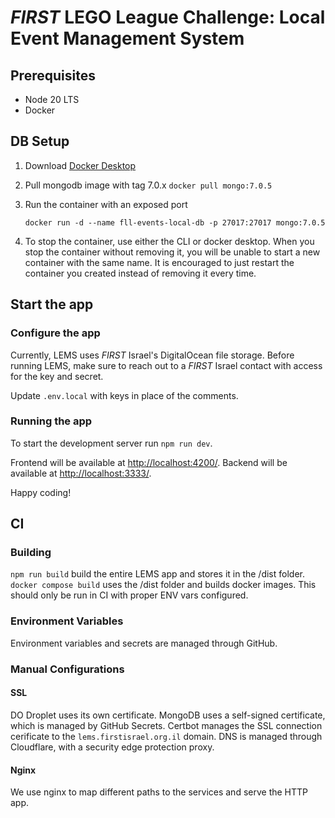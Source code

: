 # _FIRST_ LEGO League Challenge: Local Event Management System

## Prerequisites

- Node 20 LTS
- Docker

## DB Setup

1. Download [Docker Desktop](https://www.docker.com/products/docker-desktop/)

2. Pull mongodb image with tag 7.0.x
   `docker pull mongo:7.0.5`

3. Run the container with an exposed port

   `docker run -d --name fll-events-local-db -p 27017:27017 mongo:7.0.5`

4. To stop the container, use either the CLI or docker desktop.
   When you stop the container without removing it, you will be unable to start a new container with the same name.
   It is encouraged to just restart the container you created instead of removing it every time.

## Start the app

### Configure the app

Currently, LEMS uses _FIRST_ Israel's DigitalOcean file storage. Before running LEMS,
make sure to reach out to a _FIRST_ Israel contact with access for the key and secret.

Update `.env.local` with keys in place of the comments.

### Running the app

To start the development server run `npm run dev`.

Frontend will be available at <http://localhost:4200/>.
Backend will be available at <http://localhost:3333/>.

Happy coding!

## CI

### Building

`npm run build` build the entire LEMS app and stores it in the /dist folder.
`docker compose build` uses the /dist folder and builds docker images. This should only be run in CI with proper ENV vars configured.

### Environment Variables

Environment variables and secrets are managed through GitHub.

### Manual Configurations

#### SSL

DO Droplet uses its own certificate.
MongoDB uses a self-signed certificate, which is managed by GitHub Secrets.
Certbot manages the SSL connection cerificate to the `lems.firstisrael.org.il` domain. DNS is managed through Cloudflare, with a security edge protection proxy.

#### Nginx

We use nginx to map different paths to the services and serve the HTTP app.
